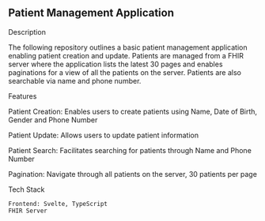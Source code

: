 ## Patient Management Application

Description

The following repository outlines a basic patient management application enabling patient creation and update. Patients are managed from a FHIR server where the application lists the latest 30 pages and enables paginations for a view of all the patients on the server. Patients are also searchable via name and phone number.

Features

  Patient Creation: Enables users to create patients using Name, Date of Birth, Gender and Phone Number
  
  Patient Update: Allows users to update patient information
  
  Patient Search: Facilitates searching for patients through Name and Phone Number
  
  Pagination: Navigate through all patients on the server, 30 patients per page
  

Tech Stack

    Frontend: Svelte, TypeScript
    FHIR Server




